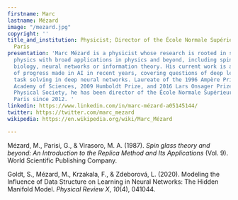 ```yaml
---
firstname: Marc
lastname: Mézard
image: "/mezard.jpg"
copyright: ''
title_and_institution: Physicist; Director of the École Normale Supérieure (ENS) in
  Paris
presentation: 'Marc Mézard is a physicist whose research is rooted in statistical
  physics with broad applications in physics and beyond, including spin glass theory,
  biology, neural networks or information theory. His current work is at the heart
  of progress made in AI in recent years, covering questions of deep learning and
  task solving in deep neural networks. Laureate of the 1996 Ampère Prize of the French
  Academy of Sciences, 2009 Humboldt Prize, and 2016 Lars Onsager Prize of the American
  Physical Society, he has been director of the École Normale Supérieure (ENS) in
  Paris since 2012. '
linkedin: https://www.linkedin.com/in/marc-mézard-a05145144/
twitter: https://twitter.com/marc_mezard
wikipedia: https://en.wikipedia.org/wiki/Marc_Mézard

---
```

Mézard, M., Parisi, G., & Virasoro, M. A. (1987). _Spin glass theory and beyond: An Introduction to the Replica Method and Its Applications_ (Vol. 9). World Scientific Publishing Company.

Goldt, S., Mézard, M., Krzakala, F., & Zdeborová, L. (2020). Modeling the Influence of Data Structure on Learning in Neural Networks: The Hidden Manifold Model. _Physical Review X_, _10_(4), 041044.